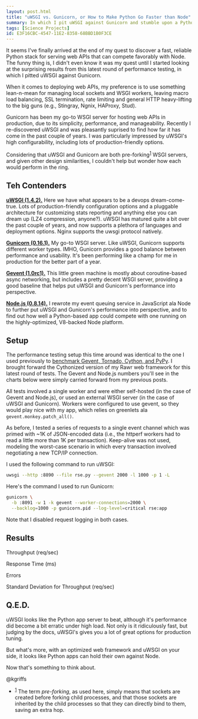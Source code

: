 ```yaml
---
layout: post.html
title: "uWSGI vs. Gunicorn, or How to Make Python Go Faster than Node"
summary: In which I pit uWSGI against Gunicorn and stumble upon a Python stack that leaves Node.js begging for mercy.
tags: [Science Projects]
id: E3F16CBC-4547-11E2-8358-68BBD1B0F3CE
---
```


It seems I've finally arrived at the end of my quest to discover a fast, reliable Python stack for serving web APIs that can compete favorably with Node. The funny thing is, I didn't even know it was my quest until I started looking at the surprising results from this latest round of performance testing, in which I pitted uWSGI against Gunicorn. 

When it comes to deploying web APIs, my preference is to use something lean-n-mean for managing local sockets and WSGI workers, leaving macro load balancing, SSL termination, rate limiting and general HTTP heavy-lifting to the big guns (e.g., Stingray, Ngnix, HAProxy, Stud).  

Gunicorn has been my go-to WSGI server for hosting web APIs in production, due to its simplicity, performance, and manageability. Recently I re-discovered uWSGI and was pleasantly suprised to find how far it has come in the past couple of years. I was particularly impressed by uWSGI's high configurability, including lots of production-friendly options. 

Considering that uWSGI and Gunicorn are both pre-forking<sup><a name="id-1" href="#id-1.ftn">1</a></sup> WSGI servers, and given other design similarities, I couldn't help but wonder how each would perform in the ring.  

## Teh Contenders ##

**[uWSGI (1.4.2).][uwsgi]** Here we have what appears to be a devops dream-come-true. Lots of production-friendly configuration options and a pluggable architecture for customizing stats reporting and anything else you can dream up (LZ4 compression, anyone?). uWSGI has matured quite a bit over the past couple of years, and now supports a plethora of languages and deployment options. Nginx supports the uwsgi protocol natively.

**[Gunicorn (0.16.1).][gunicorn]** My go-to WSGI server. Like uWSGI, Gunicorn supports different worker types. IMHO, Gunicorn provides a good balance between performance and usability. It's been performing like a champ for me in production for the better part of a year.

**[Gevent (1.0rc1).][gevent]** This little green machine is mostly about coroutine-based async networking, but includes a pretty decent WSGI server, providing a good baseline that helps put uWSGI and Gunicorn's performance into perspective.

**[Node.js (0.8.14).][nodejs]** I rewrote my event queuing service in JavaScript ala Node to further put uWSGI and Gunicorn's performance into perspective, and to find out how well a Python-based app could compete with one running on the highly-optimized, V8-backed Node platform.

[uwsgi]: http://uwsgi-docs.readthedocs.org/en/latest
[gunicorn]: http://gunicorn.org
[gevent]: http://gevent.org/
[nodejs]: http://nodejs.org/

## Setup ##

The performance testing setup this time around was identical to the one I used previously to [benchmark Gevent, Tornado, Cython, and PyPy][setup]. I brought forward the Cythonized version of my Rawr web framework for this latest round of tests. The Gevent and Node.js numbers you'll see in the charts below were simply carried forward from my previous posts.

All tests involved a single worker and were either self-hosted (in the case of Gevent and Node.js), or used an external WSGI server (in the case of uWSGI and Gunicorn). Workers were configured to use gevent, so they would play nice with my app, which relies on greenlets ala `gevent.monkey.patch_all()`. 

As before, I tested a series of requests to a single event channel which was primed with ~1K of JSON-encoded data (i.e., the httperf workers had to read a little more than 1K per transaction). Keep-alive was not used, modeling the worst-case scenario in which every transaction involved negotiating a new TCP/IP connection.

I used the following command to run uWSGI:

```bash
uwsgi --http :8890 --file rse.py --gevent 2000 -l 1000 -p 1 -L
```

Here's the command I used to run Gunicorn:

```bash
gunicorn \
  -b :8091 -w 1 -k gevent --worker-connections=2000 \
  --backlog=1000 -p gunicorn.pid --log-level=critical rse:app
```

Note that I disabled request logging in both cases.

[setup]: /2012/12/12/gevent-vs-tornado-benchmarks.html

## Results ##

Throughput (req/sec)
<div id="graph-1-rps" class="flot"></div>

Response Time (ms)
<div id="graph-1-rt" class="flot"></div>

Errors
<div id="graph-1-errors" class="flot"></div>

Standard Deviation for Throughput (req/sec)
<div id="graph-1-stdev" class="flot"></div>

## Q.E.D. ##

uWSGI looks like the Python app server to beat, although it's performance did become a bit erratic under high load. Not only is it ridiculously fast, but judging by the docs, uWSGI's gives you a lot of great options for production tuning. 

But what's more, with an optimized web framework and uWSGI on your side, it looks like Python apps can hold their own against Node. 

Now that's something to think about.

@kgriffs

<ul class="footnotes">
  <li>
    <sup><a name="id-1.ftn" href="#id-1">1</a></sup> The term <em>pre-forking</em>, as used here, simply means that sockets are created before forking child processes, and that those sockets are inherited by the child processes so that they can directly bind to them, saving an extra hop.
  </li>  
</ul>

<script type="text/javascript" src="/assets/js/uwsgi-vs-gunicorn.js" />

